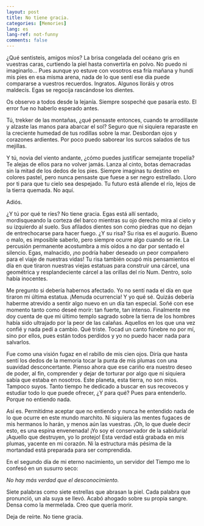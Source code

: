 ```yaml
---
layout: post
title: No tiene gracia.
categories: [Memories]
lang: es
lang-ref: not-funny
comments: false
---
```


¿Qué sentisteis, amigos míos? La brisa congelada del océano gris en vuestras caras, curtiendo la piel hasta convertirla en polvo. No puedo ni imaginarlo... Pues aunque yo estuve con vosotros esa fría mañana y hundí mis pies en esa misma arena, nada de lo que sentí ese día puede compararse a vuestros recuerdos. Ingratos. Algunos lloráis y otros maldecís. Egas se regocija rascándose los dientes.

Os observo a todos desde la lejanía. Siempre sospeché que pasaría esto. El error fue no haberlo esperado antes.

Tú, trekker de las montañas, ¿qué pensaste entonces, cuando te arrodillaste y alzaste las manos para abarcar el sol? Seguro que ni siquiera reparaste en la creciente humedad de tus rodillas sobre la mar. Desbordan ojos y corazones ardientes. Por poco puedo saborear los surcos salados de tus mejillas.

Y tú, novia del viento andante, ¿cómo puedes justificar semejante tropelía? Te alejas de ellos para no volver jamás. Lanza al cinto, botas demacradas sin la mitad de los dedos de los pies. Siempre imaginas tu destino en colores pastel, pero nunca pensaste que fuese a ser negro estrellado. Lloro por ti para que tu cielo sea despejado. Tu futuro está allende el río, lejos de la tierra quemada. No aquí.

Adiós.

¿Y tú por qué te ríes? No tiene gracia. Egas está allí sentado, mordisqueando la corteza del barco mientras su ojo derecho mira al cielo y su izquierdo al suelo. Sus afilados dientes son como piedras que no dejan de entrechocarse para hacer fuego. ¿Y su risa? Su risa es el augurio. Bueno o malo, es imposible saberlo, pero siempre ocurre algo cuando se ríe. La percusión permanente acostumbra a mis oídos a no dar por sentado el silencio. Egas, malnacido, ¡no podría haber deseado un peor compañero para el viaje de nuestras vidas! Tu risa también ocupó mis pensamientos el día en que tiraron nuestras viejas estatuas para construir una cárcel, una geométrica y resplandeciente cárcel a las orillas del río Num. Dentro, solo había inocentes.

Me pregunto si debería habernos afectado. Yo no sentí nada el día en que tiraron mi última estatua. ¡Menuda ocurrencia! Y yo qué sé. Quizás debería haberme atrevido a sentir algo nuevo en un día tan especial. Soñé con ese momento tanto como deseé morir: tan fuerte, tan intenso. Finalmente me doy cuenta de que mi último templo sagrado sobre la tierra de los hombres había sido ultrajado por la peor de las calañas. Aquellos en los que una vez confié y nada pedí a cambio. Qué triste. Tocad un canto fúnebre no por mí, sino por ellos, pues están todos perdidos y yo no puedo hacer nada para salvarlos.

Fue como una visión fugaz en el rabillo de mis cien ojos. Diría que hasta sentí los dedos de la memoria tocar la punta de mis plumas con una suavidad desconcertante. Pienso ahora que ese cariño era nuestro deseo de poder, al fin, comprender y dejar de torturar por algo que ni siquiera sabía que estaba en nosotros. Este planeta, esta tierra, no son míos. Tampoco suyos. Tanto tiempo he dedicado a buscar en sus recovecos y estudiar todo lo que puede ofrecer, ¿Y para qué? Pues para entenderlo. Porque no entiendo nada.

Así es. Permitidme aceptar que no entiendo y nunca he entendido nada de lo que ocurre en este mundo marchito. Ni siquiera las mentes fugaces de mis hermanos lo harán, y menos aún las vuestras. ¡Oh, lo que duele decir esto, es una espina envenenada! ¡Yo soy el conservador de la sabiduría! ¡Aquello que destruyen, yo lo protejo! Esta verdad está grabada en mis plumas, yacente en mi corazón. Ni la estructura más pésima de la mortandad está preparada para ser comprendida. 

En el segundo día de mi eterno nacimiento, un servidor del Tiempo me lo confesó en un susurro seco: 

*No hay más verdad que el desconocimiento.*

Siete palabras como siete estrellas que abrasan la piel. Cada palabra que pronunció, un ala suya se llevó. Acabó ahogado sobre su propia sangre. Densa como la mermelada. Creo que quería morir.

Deja de reírte. No tiene gracia.
